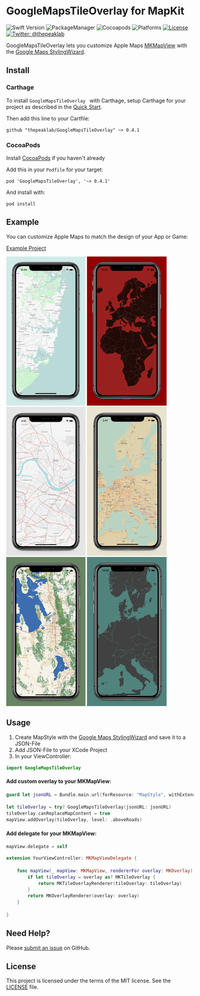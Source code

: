 # GoogleMapsTileOverlay for MapKit

![Swift Version](https://img.shields.io/badge/Swift-4.1.2-orange.svg)
![PackageManager](https://img.shields.io/badge/PackageManager-Carthage-brightgreen.svg?style=flat)
![Cocoapods](https://img.shields.io/cocoapods/p/GoogleMapsTileOverlay?label=pod)
![Platforms](https://img.shields.io/badge/Platforms-iOS|tvOS|macOS-yellow.svg?style=flat)
[![License](https://img.shields.io/badge/License-MIT-green.svg?style=flat)](https://github.com/thepeaklab/GoogleMapsTileOverlay/blob/master/LICENSE)
[![Twitter: @thepeaklab](https://img.shields.io/badge/contact-@thepeaklab-009fee.svg?style=flat)](https://twitter.com/thepeaklab)

GoogleMapsTileOverlay lets you customize Apple Maps [MKMapView](https://developer.apple.com/documentation/mapkit?changes=_8) with the [Google Maps StylingWizard](https://mapstyle.withgoogle.com).


## Install

### Carthage

To install `GoogleMapsTileOverlay ` with Carthage, setup Carthage for your project as described in the [Quick Start](https://github.com/Carthage/Carthage#quick-start).

Then add this line to your Cartfile:

```
github "thepeaklab/GoogleMapsTileOverlay" ~> 0.4.1
```

### CocoaPods

Install [CocoaPods](http://cocoapods.org) if you haven't already

Add this in your `Podfile` for your target:

```
pod 'GoogleMapsTileOverlay', '~> 0.4.1'
```
And install with:

```
pod install
```

## Example
You can customize Apple Maps to match the design of your App or Game:

[Example Project](Example)

<img src="Example/Screenshot1.png" height="400"> <img src="Example/Screenshot2.png" height="400"> <img src="Example/Screenshot3.png" height="400"> <img src="Example/Screenshot4.png" height="400"> <img src="Example/Screenshot6.png" height="400"> <img src="Example/Screenshot5.png" height="400">

## Usage

1. Create MapStyle with the [Google Maps StylingWizard](https://mapstyle.withgoogle.com) and save it to a JSON-File
2. Add JSON-File to your XCode Project
3. In your ViewController:

```swift
import GoogleMapsTileOverlay
```

#### Add custom overlay to your MKMapView:

```swift
guard let jsonURL = Bundle.main.url(forResource: "MapStyle", withExtension: "json") else { return }

let tileOverlay = try? GoogleMapsTileOverlay(jsonURL: jsonURL)
tileOverlay.canReplaceMapContent = true
mapView.addOverlay(tileOverlay, level: .aboveRoads)
```

#### Add delegate for your MKMapView:

```swift
mapView.delegate = self
```

```swift
extension YourViewController: MKMapViewDelegate {

    func mapView(_ mapView: MKMapView, rendererFor overlay: MKOverlay) -> MKOverlayRenderer {
        if let tileOverlay = overlay as? MKTileOverlay {
            return MKTileOverlayRenderer(tileOverlay: tileOverlay)
        }
        return MKOverlayRenderer(overlay: overlay)
    }

}
```

## Need Help?

Please [submit an issue](https://github.com/thepeaklab/GoogleMapsTileOverlay/issues) on GitHub.

## License

This project is licensed under the terms of the MIT license. See the [LICENSE](LICENSE) file.
